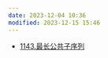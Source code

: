 ```yaml
---
date: 2023-12-04 10:36
modified: 2023-12-15 15:46
---
```

- [1143.最长公共子序列](https://leetcode.cn/problems/longest-common-subsequence/)
